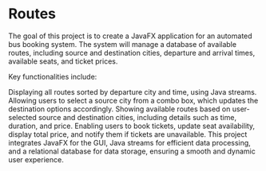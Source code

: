 # Routes
The goal of this project is to create a JavaFX application for an automated bus booking system. The system will manage a database of available routes, including source and destination cities, departure and arrival times, available seats, and ticket prices.

Key functionalities include:

Displaying all routes sorted by departure city and time, using Java streams.
Allowing users to select a source city from a combo box, which updates the destination options accordingly.
Showing available routes based on user-selected source and destination cities, including details such as time, duration, and price.
Enabling users to book tickets, update seat availability, display total price, and notify them if tickets are unavailable.
This project integrates JavaFX for the GUI, Java streams for efficient data processing, and a relational database for data storage, ensuring a smooth and dynamic user experience.
